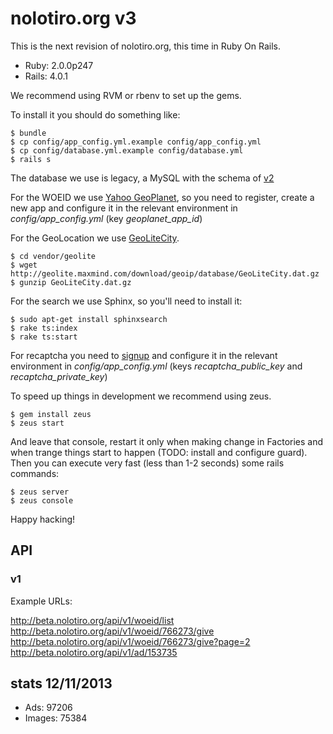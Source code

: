 # nolotiro.org v3

This is the next revision of nolotiro.org, this time in Ruby On Rails.

* Ruby: 2.0.0p247
* Rails: 4.0.1

We recommend using RVM or rbenv to set up the gems. 

To install it you should do something like: 


    $ bundle
    $ cp config/app_config.yml.example config/app_config.yml
    $ cp config/database.yml.example config/database.yml
    $ rails s

The database we use is legacy, a MySQL with the schema of [v2](https://github.com/alabs/nolotiro)

For the WOEID we use [Yahoo GeoPlanet](http://developer.yahoo.com/geo/geoplanet/),
so you need to register, create a new app and configure it in the relevant environment in
*config/app_config.yml* (key *geoplanet_app_id*)

For the GeoLocation we use [GeoLiteCity](http://dev.maxmind.com/geoip/legacy/geolite/). 

    $ cd vendor/geolite
    $ wget http://geolite.maxmind.com/download/geoip/database/GeoLiteCity.dat.gz
    $ gunzip GeoLiteCity.dat.gz

For the search we use Sphinx, so you'll need to install it: 

    $ sudo apt-get install sphinxsearch
    $ rake ts:index
    $ rake ts:start

For recaptcha you need to [signup](https://www.google.com/recaptcha/admin/create)
and configure it in the relevant environment in *config/app_config.yml* (keys 
*recaptcha_public_key* and *recaptcha_private_key*)

To speed up things in development we recommend using zeus.

    $ gem install zeus
    $ zeus start 

And leave that console, restart it only when making change in Factories and when
trange things start to happen (TODO: install and configure guard). Then you can 
execute very fast (less than 1-2 seconds) some rails commands: 

    $ zeus server
    $ zeus console

Happy hacking!

## API 

### v1

Example URLs: 

http://beta.nolotiro.org/api/v1/woeid/list 
http://beta.nolotiro.org/api/v1/woeid/766273/give
http://beta.nolotiro.org/api/v1/woeid/766273/give?page=2
http://beta.nolotiro.org/api/v1/ad/153735

## stats 12/11/2013

* Ads: 97206
* Images: 75384
